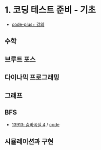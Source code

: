 # 1. 코딩 테스트 준비 - 기초
 - [code-plus+ 강의](https://code.plus/course/51)
## 수학
## 브루트 포스
## 다이나믹 프로그래밍
## 그래프
## BFS
- [13913: 숨바꼭질 4](https://www.acmicpc.net/problem/13913) / [code](https://github.com/catssci/TIL/blob/main/CodingTest/Code_plus/BFS/13913.ipynb)
## 시뮬레이션과 구현
